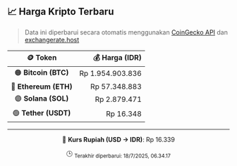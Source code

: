 

<!-- HARGA_KRIPTO -->
## 📈 Harga Kripto Terbaru

> Data ini diperbarui secara otomatis menggunakan [CoinGecko API](https://www.coingecko.com/) dan [exchangerate.host](https://exchangerate.host/)

<div align="center">

| 🪙 Token | 💰 Harga (IDR) |
|:------:|---------------:|
| 🟠 **Bitcoin (BTC)**   | Rp 1.954.903.836 |
| 🔵 **Ethereum (ETH)**  | Rp 57.348.883 |
| 🟣 **Solana (SOL)**    | Rp 2.879.471 |
| 🟢 **Tether (USDT)**   | Rp 16.348 |

---

💱 **Kurs Rupiah (USD → IDR)**: Rp 16.339

🕒 <sub>Terakhir diperbarui: 18/7/2025, 06.34.17</sub>

</div>
<!-- /HARGA_KRIPTO -->